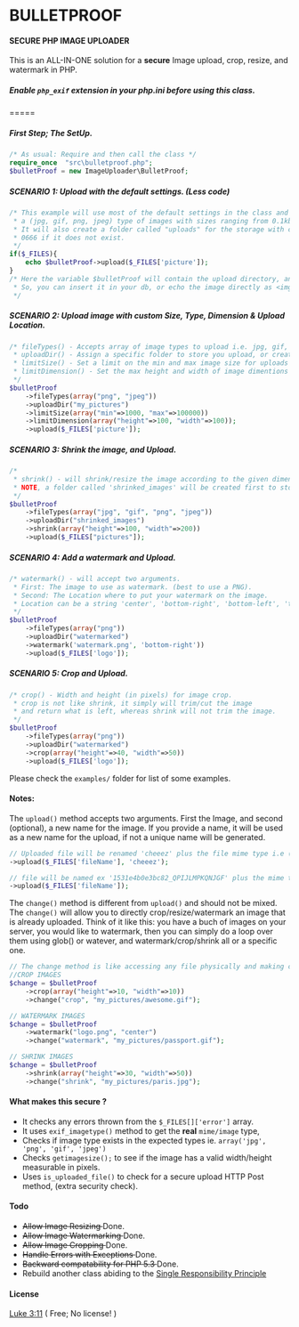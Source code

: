 # BULLETPROOF
#### SECURE PHP IMAGE UPLOADER
This is an ALL-IN-ONE solution for a **secure** Image upload, crop, resize, and watermark in PHP. 

##### **Enable** `php_exif` extension in your php.ini before using this class.
=====
##### First Step; The SetUp. 
````php
/* As usual: Require and then call the class */
require_once  "src\bulletproof.php";
$bulletProof = new ImageUploader\BulletProof;
````

##### SCENARIO 1: Upload with the default settings. (Less code)
````php
/* This example will use most of the default settings in the class and will only upload
 * a (jpg, gif, png, jpeg) type of images with sizes ranging from 0.1kb to max 30kbs
 * It will also create a folder called "uploads" for the storage with chmod (permission)
 * 0666 if it does not exist.
 */ 
if($_FILES){
    echo $bulletProof->upload($_FILES['picture']);
}
/* Here the variable $bulletProof will contain the upload directory, and the new image name
 * So, you can insert it in your db, or echo the image directly as <img src='{$bulletproof}' />
 */
````

##### SCENARIO 2: Upload image with custom Size, Type, Dimension & Upload Location. 
````php
/* fileTypes() - Accepts array of image types to upload i.e. jpg, gif, png..
 * uploadDir() - Assign a specific folder to store you upload, or create it. 
 * limitSize() - Set a limit on the min and max image size for uploads (in bytes)
 * limitDimension() - Set the max height and width of image dimentions (in pixels)
 */
$bulletProof
    ->fileTypes(array("png", "jpeg"))
    ->uploadDir("my_pictures")
    ->limitSize(array("min"=>1000, "max"=>100000))
    ->limitDimension(array("height"=>100, "width"=>100));
    ->upload($_FILES['picture']);
````

##### SCENARIO 3: Shrink the image, and Upload. 
````php
/*
 * shrink() - will shrink/resize the image according to the given dimensions (in pixels) 
 * NOTE, a folder called 'shrinked_images' will be created first to store the uploaded image
 */ 
$bulletProof
    ->fileTypes(array("jpg", "gif", "png", "jpeg"))
    ->uploadDir("shrinked_images")
    ->shrink(array("height"=>100, "width"=>200))
    ->upload($_FILES["pictures"]);
````

##### SCENARIO 4: Add a watermark and Upload. 
````php
/* watermark() - will accept two arguments.
 * First: The image to use as watermark. (best to use a PNG).
 * Second: The Location where to put your watermark on the image.
 * Location can be a string 'center', 'bottom-right', 'bottom-left', 'top-left'...
 */
$bulletProof
    ->fileTypes(array("png"))
    ->uploadDir("watermarked")
    ->watermark('watermark.png', 'bottom-right'))
    ->upload($_FILES['logo']);
````

##### SCENARIO 5: Crop and Upload. 
````php
/* crop() - Width and height (in pixels) for image crop.
 * crop is not like shrink, it simply will trim/cut the image
 * and return what is left, whereas shrink will not trim the image.
 */
$bulletProof
    ->fileTypes(array("png"))
    ->uploadDir("watermarked")
    ->crop(array("height"=>40, "width"=>50))
    ->upload($_FILES['logo']);
````

Please check the `examples/` folder for list of some examples.


#### Notes:
 The `upload()` method accepts two arguments. First the Image, and second (optional), a new name for the image.
 If you provide a name, it will be used as a new name for the upload, if not a unique name will be generated.
````php
// Uploaded file will be renamed 'cheeez' plus the file mime type i.e (jpg/png/gif...).
->upload($_FILES['fileName'], 'cheeez');

// file will be named ex '1531e4b0e3bc82_QPIJLMPKQNJGF' plus the mime type
->upload($_FILES['fileName']);
````

The `change()` method is different from `upload()` and should not be mixed.
The `change()` will allow you to directly crop/resize/watermark an image that is already uploaded.
Think of it like this: you have a buch of images on your server, you would like to watermark, then 
you can simply do a loop over them using glob() or watever, and watermark/crop/shrink all or 
a specific one. 

```php
// The change method is like accessing any file physically and making change to it. 
//CROP IMAGES
$change = $bulletProof
 	->crop(array("height"=>10, "width"=>10))
 	->change("crop", "my_pictures/awesome.gif");

// WATERMARK IMAGES
$change = $bulletProof
 	->watermark("logo.png", "center")
 	->change("watermark", "my_pictures/passport.gif");

// SHRINK IMAGES
$change = $bulletProof
 	->shrink(array("height"=>30, "width"=>50))
 	->change("shrink", "my_pictures/paris.jpg");
````

#### What makes this secure ?
* It checks any errors thrown from the `$_FILES[]['error']` array. 
* It uses `exif_imagetype()` method to get the **real** `mime/image` type,
* Checks if image type exists in the expected types ie. `array('jpg', 'png', 'gif', 'jpeg')`
* Checks `getimagesize();` to see if the image has a valid width/height measurable in pixels.
* Uses `is_uploaded_file()` to check for a secure upload HTTP Post method, (extra security check).



#### Todo
* <del> Allow Image Resizing </del> Done.
* <del> Allow Image Watermarking </del> Done.
* <del> Allow Image Cropping </del> Done.
* <del> Handle Errors with Exceptions </del> Done.
* <del> Backward compatability for PHP 5.3 </del> Done. 
* Rebuild another class abiding to the [Single Responsibility Principle](http://en.wikipedia.org/wiki/Single_responsibility_principle)




#### License  
[Luke 3:11](http://www.kingjamesbibleonline.org/Luke-3-11/) ( Free; No license! )
